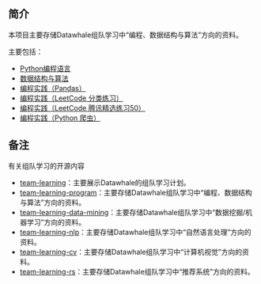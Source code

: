 

## 简介

本项目主要存储Datawhale组队学习中“编程、数据结构与算法”方向的资料。

主要包括：

- [Python编程语言](https://github.com/datawhalechina/team-learning-program/tree/master/PythonLanguage)
- [数据结构与算法](https://github.com/datawhalechina/team-learning-program/tree/master/DataStructureAndAlgorithm)
- [编程实践（Pandas）](https://github.com/datawhalechina/joyful-pandas)
- [编程实践（LeetCode 分类练习）](https://github.com/datawhalechina/team-learning-program/tree/master/LeetCodeClassification)
- [编程实践（LeetCode 腾讯精选练习50）](https://github.com/datawhalechina/team-learning-program/tree/master/LeetCodeTencent)
- [编程实践（Python 爬虫）](https://github.com/datawhalechina/team-learning-program/tree/master/WebSpider)


## 备注

有关组队学习的开源内容

- [team-learning](https://github.com/datawhalechina/team-learning)：主要展示Datawhale的组队学习计划。
- [team-learning-program](https://github.com/datawhalechina/team-learning-program)：主要存储Datawhale组队学习中“编程、数据结构与算法”方向的资料。
- [team-learning-data-mining](https://github.com/datawhalechina/team-learning-data-mining)：主要存储Datawhale组队学习中“数据挖掘/机器学习”方向的资料。
- [team-learning-nlp](https://github.com/datawhalechina/team-learning-nlp)：主要存储Datawhale组队学习中“自然语言处理”方向的资料。
- [team-learning-cv](https://github.com/datawhalechina/team-learning-cv)：主要存储Datawhale组队学习中“计算机视觉”方向的资料。
- [team-learning-rs](https://github.com/datawhalechina/team-learning-rs)：主要存储Datawhale组队学习中“推荐系统”方向的资料。





